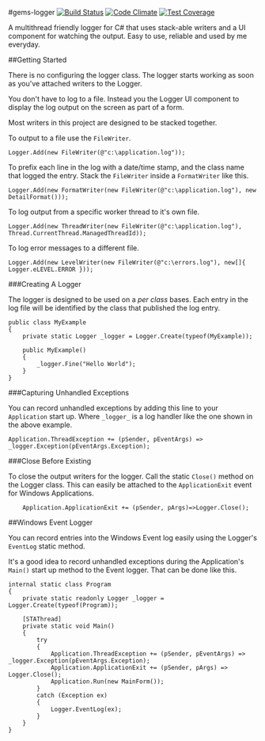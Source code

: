 #gems-logger [![Build Status](https://travis-ci.org/thinkingmedia/gems-logger.svg?branch=master)](https://travis-ci.org/thinkingmedia/gems-logger) [![Code Climate](https://codeclimate.com/github/thinkingmedia/gems-logger/badges/gpa.svg)](https://codeclimate.com/github/thinkingmedia/gems-logger)  [![Test Coverage](https://codeclimate.com/github/thinkingmedia/gems-logger/badges/coverage.svg)](https://codeclimate.com/github/thinkingmedia/gems-logger/coverage)

A multithread friendly logger for C# that uses stack-able writers and a UI component 
for watching the output. Easy to use, reliable and used by me everyday.

##Getting Started

There is no configuring the logger class. The logger starts working as soon as you've
attached writers to the Logger.

You don't have to log to a file. Instead you the Logger UI component to display the log output
on the screen as part of a form.

Most writers in this project are designed to be stacked together.

To output to a file use the `FileWriter`.

	Logger.Add(new FileWriter(@"c:\application.log"));

To prefix each line in the log with a date/time stamp, and the class name that logged the entry.
Stack the `FileWriter` inside a `FormatWriter` like this.

	Logger.Add(new FormatWriter(new FileWriter(@"c:\application.log"), new DetailFormat()));

To log output from a specific worker thread to it's own file.

	Logger.Add(new ThreadWriter(new FileWriter(@"c:\application.log"), Thread.CurrentThread.ManagedThreadId));

To log error messages to a different file.

	Logger.Add(new LevelWriter(new FileWriter(@"c:\errors.log"), new[]{ Logger.eLEVEL.ERROR }));

###Creating A Logger

The logger is designed to be used on a *per class* bases. Each entry in the log
file will be identified by the class that published the log entry.

	public class MyExample
	{
		private static Logger _logger = Logger.Create(typeof(MyExample));

		public MyExample()
		{
			_logger.Fine("Hello World");
		}
	}

###Capturing Unhandled Exceptions

You can record unhandled exceptions by adding this line to your `Application` start up. Where `_logger_`
is a log handler like the one shown in the above example.

	Application.ThreadException += (pSender, pEventArgs) => _logger.Exception(pEventArgs.Exception);

###Close Before Existing

To close the output writers for the logger. Call the static `Close()` method on the
Logger class. This can easily be attached to the `ApplicationExit` event for 
Windows Applications.

		Application.ApplicationExit += (pSender, pArgs)=>Logger.Close();

##Windows Event Logger

You can record entries into the Windows Event log easily using the Logger's `EventLog` static
method.

It's a good idea to record unhandled exceptions during the Application's `Main()` start up
method to the Event logger. That can be done like this.

	internal static class Program
	{
		private static readonly Logger _logger = Logger.Create(typeof(Program));

		[STAThread]
		private static void Main()
		{
			try
			{
				Application.ThreadException += (pSender, pEventArgs) => _logger.Exception(pEventArgs.Exception);
				Application.ApplicationExit += (pSender, pArgs) => Logger.Close();
				Application.Run(new MainForm());
			}
			catch (Exception ex)
			{
				Logger.EventLog(ex);
			}
		}
	}
